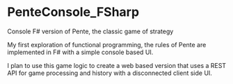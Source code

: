 # PenteConsole_FSharp
Console F# version of Pente, the classic game of strategy

My first exploration of functional programming, the rules of Pente are implemented in F# with a simple console based UI.

I plan to use this game logic to create a web based version that uses a REST API for game processing and history with a disconnected client side UI.
